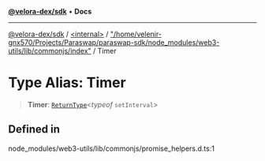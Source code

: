 [**@velora-dex/sdk**](../../../../README.md) • **Docs**

***

[@velora-dex/sdk](../../../../globals.md) / [\<internal\>](../../../README.md) / ["/home/velenir-gnx570/Projects/Paraswap/paraswap-sdk/node\_modules/web3-utils/lib/commonjs/index"](../README.md) / Timer

# Type Alias: Timer

> **Timer**: [`ReturnType`](../../../type-aliases/ReturnType.md)\<*typeof* `setInterval`\>

## Defined in

node\_modules/web3-utils/lib/commonjs/promise\_helpers.d.ts:1
